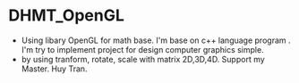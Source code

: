 # DHMT_OpenGL
- Using libary OpenGL for math base. I'm base on c++ language program . I'm try to implement project for design computer graphics simple. 
- by using tranform, rotate, scale with matrix 2D,3D,4D. Support my Master. Huy Tran.
